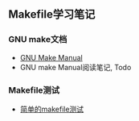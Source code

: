 ## Makefile学习笔记

### GNU make文档
* [GNU Make Manual](https://www.gnu.org/software/make/manual/)
* GNU make Manual阅读笔记, Todo

### Makefile测试
* [简单的makefile测试](./makefile_demo/README.md)

